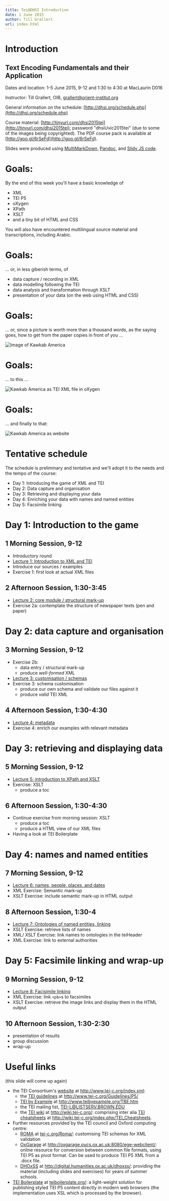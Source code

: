 ```yaml
---
title: Tei@DHSI Introduction
date: 1 June 2015
author: Till Grallert
url: index.html
---
```



# Introduction

## Text Encoding Fundamentals and their Application

Dates and location: 1-5 June 2015, 9-12 and 1:30 to 4:30 at MacLaurin D016

Instructor: Till Grallert, OIB, <grallert@orient-institut.org>

General information on the schedule: [http://dhsi.org/schedule.php](http://dhsi.org/schedule.php) 

Course material: [http://tinyurl.com/dhsi2015tei](http://tinyurl.com/dhsi2015tei); password "dhsiUvic2015tei" (due to some of the images being copyrighted). The PDF course pack is available at [http://goo.gl/6rSeFd](http://goo.gl/6rSeFd).

Slides were produced using [MultiMarkDown](http://fletcherpenney.net/multimarkdown/), [Pandoc](http://johnmacfarlane.net/pandoc/), and [Slidy JS code](https://www.w3.org/Talks/Tools/Slidy/slidy.js).

# Goals:

By the end of this week you'll have a basic knowledge of

- XML
- TEI P5
- oXygen
- XPath
- XSLT
- and a tiny bit of HTML and CSS

You will also have encountered multilingual source material and transcriptions, including Arabic.

# Goals:

... or, in less giberish terms, of 

- data capture / recording in XML
- data modelling following the TEI
- data analysis and transformation through XSLT
- presentation of your data (on the web using HTML and CSS)

# Goals:

... or, since a picture is worth more than a thousand words, as the saying goes, how to get from the paper copies in front of you ...

![Image of *Kawkab America*](images/kawkab-img.jpg)

# Goals:

... to this ...

![*Kawkab America* as TEI XML file in oXygen](images/kawkab-oxygen.png)

# Goals:

... and finally to that:

![*Kawkab America* as website](images/kawkab-html.png)

<!-- 
# Goals:

You will also have seen four different early-twentieth century newspapers from Beirut--*al-Bashīr*, *al-Iqbāl*, *Lisān al-Ḥāl*, and *Thamarāt al-Funūn*--and their reaction to the Young Turk Revolution and the restoration of the Ottoman constitution in July 1908. In addition, you will have encountered three different Arabic translations of that very constitution.
-->

# Tentative schedule

The schedule is preliminary and tentative and we'll adopt it to the needs and the tempo of the course:

- Day 1: Introducing the game of XML and TEI
- Day 2: Data capture and organisation
- Day 3: Retrieving and displaying your data 
- Day 4: Enriching your data with names and named entities
- Day 5: Facsimile linking

# Day 1: Introduction to the game

## 1 Morning Session, 9-12

- Introductory round
- [Lecture 1: Introduction to XML and TEI](TeiDhsi-Session01-TeiXml-Slidy.html)
- Introduce our sources / examples
- Exercise 1: first look at actual XML files

## 2 Afternoon Session, 1:30-3:45

- [Lecture 2: core module / structural mark-up](TeiDhsi-Session02-TeiCoreModule-Slidy.html)
- Exercise 2a: contemplate the structure of newspaper texts (pen and paper)

# Day 2: data capture and organisation

## 3 Morning Session, 9-12

- Exercise 2b: 
    + data entry / structural mark-up
    + produce *well-formed* XML
- [Lecture 3: customisation / schemas](TeiDhsi-Session03-SchemaCustomization-Slidy.html)
- Exercise 3: schema customisation
    + produce our own schema and validate our files against it
    + produce *valid* TEI XML

## 4 Afternoon Session, 1:30-4:30

- [Lecture 4: metadata](TeiDhsi-Session04-TeiMetadata-Slidy.html)
- Exercise 4: enrich our examples with relevant metadata

# Day 3: retrieving and displaying data

## 5 Morning Session, 9-12

- [Lecture 5: introduction to XPath and XSLT](TeiDhsi-Session05-XpathXslt-Slidy.html)
- Exercise: XSLT
    + produce a toc

## 6 Afternoon Session, 1:30-4:30

- Continue exercise from morning session: XSLT 
    + produce a toc
    + produce a HTML view of our XML files
- Having a look at TEI Boilerplate

# Day 4: names and named entities

## 7 Morning Session, 9-12

- [Lecture 6: names, people, places, and dates](TeiDhsi-Session06-SemanticMarkUp-Slidy.html)
- XML Exercise: Semantic mark-up
- XSLT Exercise: include semantic mark-up in HTML output

## 8 Afternoon Session, 1:30-4

- [Lecture 7: Ontologies of named entities, linking](TeiDhsi-Session07-Ontologies-Slidy.html)
- XSLT Exercise: retrieve lists of names
- XML/ XSLT Exercise: link names to ontologies in the teiHeader
- XML Exercise: link to external authorities

# Day 5: Facsimile linking and wrap-up

## 9 Morning Session, 9-12

- [Lecture 8: Facisimile linking](TeiDhsi-Session08-FacsimileLinking-Slidy.html)
- XML Exercise: link `<pb>`s to facsimiles
- XSLT Exercise: retrieve the image links and display them in the HTML output

## 10 Afternoon Session, 1:30-2:30

- presentation of results
- group discussion
- wrap-up

# Useful links

(this slide will come up again)

- the TEI Consortium's [website](http://www.tei-c.org/index.xml) at http://www.tei-c.org/index.xml:
    + the [TEI guidelines](http://www.tei-c.org/Guidelines/P5/) at http://www.tei-c.org/Guidelines/P5/
    + [TEI by Example](http://www.teibyexample.org/TBE.htm) at http://www.teibyexample.org/TBE.htm
    + the TEI mailing list, <TEI-L@LISTSERV.BROWN.EDU>
    + the [TEI wiki](http://wiki.tei-c.org/index.php) at http://wiki.tei-c.org/: comprising inter alia [TEI cheatsheets](http://wiki.tei-c.org/index.php/TEI_Cheatsheets) at http://wiki.tei-c.org/index.php/TEI_Cheatsheets.
- Further resources provided by the TEI council and Oxford computing centre: 
    + [ROMA](http://www.tei-c.org/Roma/) at [tei-c.org/Roma/](http://www.tei-c.org/Roma/): customising TEI schemas for XML validation
    + [OxGarage](http://oxgarage.oucs.ox.ac.uk:8080/ege-webclient/) at http://oxgarage.oucs.ox.ac.uk:8080/ege-webclient/: online resource for conversion between common file formats, using TEI P5 as pivot format. Can be used to produce TEI P5 XML from a .docx file.
    + [DHOxSS](http://digital.humanities.ox.ac.uk/dhoxss/) at http://digital.humanities.ox.ac.uk/dhoxss/: providing the material (including slides and exercises) for years of summer schools.
- [TEI Boilerplate](http://dcl.ils.indiana.edu/teibp/) at [teiboilerplate.org/](http://teiboilerplate.org/): a light-weight solution for publishing styled TEI P5 content directly in modern web browsers (the implementation uses XSL which is processed by the browser).